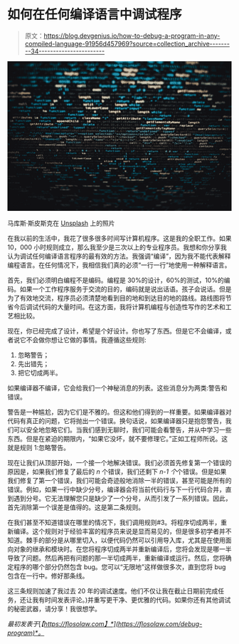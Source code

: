 # 如何在任何编译语言中调试程序

> 原文：<https://blog.devgenius.io/how-to-debug-a-program-in-any-compiled-language-91956d457969?source=collection_archive---------34----------------------->

![](img/3a6b2570395b7c3688cf3b216f6f7bca.png)

马库斯·斯皮斯克在 [Unsplash](https://unsplash.com/s/photos/programming?utm_source=unsplash&utm_medium=referral&utm_content=creditCopyText) 上的照片

在我以前的生活中，我花了很多很多时间写计算机程序。这是我的全职工作。如果 10，000 小时规则成立，那么我至少是三次以上的专业程序员。我想和你分享我认为调试任何编译语言程序的最有效的方法。我强调“编译”，因为我不能代表解释编程语言。在任何情况下，我相信我们真的必须“一行一行”地使用一种解释语言。

首先，我们必须明白编程不是编码。编程是 30%的设计，60%的测试，10%的编码。如果一个工作程序服务于交流的目的，编码就是说出话语。孩子会说话。但是为了有效地交流，程序员必须清楚地看到目的地和到达目的地的路线。路线图将节省今后调试代码的大量时间。在这方面，我将计算机编程与创造性写作的艺术和工艺相比较。

现在，你已经完成了设计，希望是个好设计。你也写了东西。但是它不会编译，或者说它不会做你想让它做的事情。我遵循这些规则:

1.  忽略警告；
2.  先出错先；
3.  把它切成两半。

如果编译器不编译，它会给我们一个神秘消息的列表。这些消息分为两类:警告和错误。

警告是一种尴尬，因为它们是不雅的。但这和他们得到的一样重要。如果编译器对代码有真正的问题，它将抛出一个错误。换句话说，如果编译器只是抱怨警告，我们可以安全地忽略它们。当我们感到无聊时，我们可能会看警告，并从中学习一些东西。但是在紧迫的期限内，“如果它没坏，就不要修理它。”正如工程师所说。这就是规则 1:忽略警告。

现在让我们从顶部开始，一个接一个地解决错误。我们必须首先修复第一个错误的原因是，如果我们修复了最后的 *n* 个错误，我们还剩下 *n-1 个*个错误。但是如果我们修复了第一个错误，我们可能会奇迹般地消除一半的错误，甚至可能是所有的错误。例如，如果一行中缺少分号，编译器会将当前代码行与下一行代码合并，直到遇到分号。它无法理解您只是缺少了一个分号，从而引发了一系列错误。因此，首先消除第一个误差是值得的。这是第二条规则。

在我们甚至不知道错误在哪里的情况下，我们调用规则#3。将程序切成两半，重新编译。这个规则对于经验丰富的程序员来说是显而易见的，但是很多初学者并不知道。棘手的部分是从哪里切入，以便代码仍然可以引用导入库，尤其是在使用面向对象的继承和模块时。在您将程序切成两半并重新编译后，您将会发现是哪一半导致了问题。然后再把有问题的那一半切成两半，重新编译或运行。然后，您将确定程序的哪个部分仍然包含 bug。您可以“无限地”这样做很多次，直到您将 bug 包含在一行中。修好那条线。

这三条规则加速了我过去 20 年的调试速度。他们不仅让我在截止日期前完成任务，还让我有时间发表评论。)并重写更干净、更优雅的代码。如果你还有其他调试的秘密武器，请分享！我很想学。

*最初发表于*[*【https://flosolaw.com】*](https://flosolaw.com/debug-program)*。*